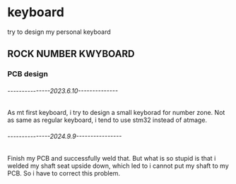 # keyboard

try to design my personal keyboard


## ROCK NUMBER KWYBOARD

### PCB design


###### ---------------2023.6.10--------------
As mt first keyboard, i try to design a small keyborad for number zone.
Not as same as regular keyboard, i tend to use stm32 instead of atmage.

###### ---------------2024.9.9----------------
Finish my PCB and successfully weld that. But what is so stupid is that i welded my shaft seat upside down, which led to i cannot put my shaft to my PCB. So i have to correct this problem.